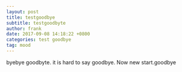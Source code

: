 ```yaml
---
layout: post
title: testgoodbye
subtitle: testgoodbyte
author: frank
date: 2017-09-08 14:18:22 +0800
categories: test goodbye
tag: mood
---
```


byebye goodbyte. it is hard to say goodbye.
Now new start.goodbye
